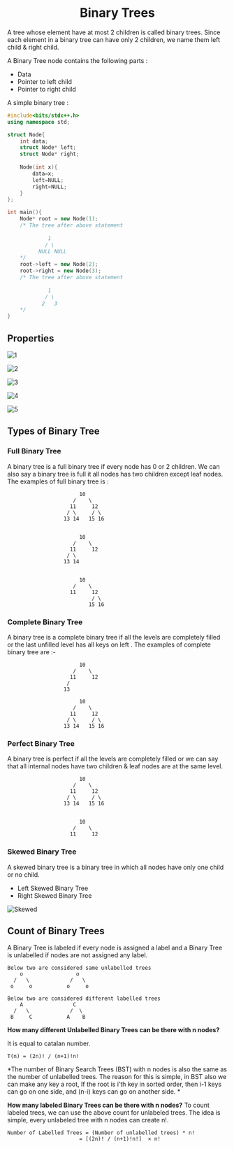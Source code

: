 <h1 align="center">Binary Trees</h1>

A tree whose element have at most 2 children is called binary trees. Since each element in a binary tree can have only 2 children, we name them left child & right child.

A Binary Tree node contains the following parts : 

- Data
- Pointer to left child
- Pointer to right child

A simple binary tree : 

```c++
#include<bits/stdc++.h>
using namespace std;

struct Node{
    int data;
    struct Node* left;
    struct Node* right;
    
    Node(int x){
        data=x;
        left=NULL;
        right=NULL;
    }
};

int main(){
    Node* root = new Node(1);
    /* The tree after above statement
 
             1
            / \
          NULL NULL
    */
    root->left = new Node(2);
    root->right = new Node(3);
    /* The tree after above statement
 
             1
            / \
           2   3
    */
}
```

<div style="page-break-after: always; break-after: page;"></div>

## Properties 

![1](Properties/1.jpg)

![2](Properties/2.jpg)

![3](Properties/3.jpg)

![4](Properties/4.jpg)

![5](Properties/5.jpg)

<div style="page-break-after: always; break-after: page;"></div>

## Types of Binary Tree

###  Full Binary Tree

A binary tree is a full binary tree if every node has 0 or 2 children. We can also say a binary tree is full it all nodes has two children except leaf nodes. The examples of full binary tree is :

```
           		       10
           		     /    \
           		    11     12
           		   / \     / \
           		  13 14   15 16
           		  
           		  
           		       10
           		     /    \
           		    11     12
           		   / \     
           		  13 14
           		  
           		  
           		       10
           		     /    \
           		    11     12
           		           / \
           		  		  15 16
```


### Complete Binary Tree

A binary tree is a complete binary tree if all the levels are completely filled or the last unfilled level  has all keys on left .  The examples of complete binary tree are :- 

```
           		       10
           		     /    \
           		    11     12
           		   /       
           		  13 
                  
           		       10
           		     /    \
           		    11     12
           		   / \     / \
           		  13 14   15 16
```

<div style="page-break-after: always; break-after: page;"></div>

### Perfect Binary Tree 

A binary tree is perfect if all the levels are completely filled or we can say that all internal nodes have two children & leaf nodes are at the same level.

```
           		       10
           		     /    \
           		    11     12
           		   / \     / \
           		  13 14   15 16
           		   
           		   
           		       10
           		     /    \
           		    11     12
```

### Skewed Binary Tree

A skewed binary tree is a binary tree in which all nodes have only one child or no child.

- Left Skewed Binary Tree
- Right Skewed Binary Tree

![Skewed](Properties/skewed.png)

<div style="page-break-after: always; break-after: page;"></div>

## Count of Binary Trees

A Binary Tree is labeled if every node is assigned a label and a Binary Tree is unlabelled if nodes are not assigned any label. 

```
Below two are considered same unlabelled trees
    o                 o
  /   \             /   \ 
 o     o           o     o 

Below two are considered different labelled trees
    A                C
  /   \             /  \ 
 B     C           A    B 
```

**How many different Unlabelled Binary Trees can be there with n nodes?**

It is equal to catalan number. 

```
T(n) = (2n)! / (n+1)!n!
```

*The number of Binary Search Trees (BST) with n nodes is also the same as the number of unlabelled trees. The reason for this is simple, in BST also we can make any key a root, If the root is i’th key in sorted order, then i-1 keys can go on one side, and (n-i) keys can go on another side. *

**How many labeled Binary Trees can be there with n nodes?** 
To count labeled trees, we can use the above count for unlabeled trees. The idea is simple, every unlabeled tree with n nodes can create n!.

```
Number of Labelled Trees = (Number of unlabelled trees) * n!
                       = [(2n)! / (n+1)!n!]  × n!
```

